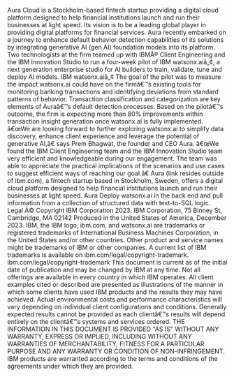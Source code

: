 ﻿Aura Cloud is a Stockholm-based fintech startup providing a digital cloud platform designed to help financial institutions launch and run their businesses at light speed. Its vision is to be a leading global player in providing digital platforms for financial services. Aura recently embarked on a journey to enhance default behavior detection capabilities of its solutions by integrating generative AI (gen AI) foundation models into its platform. Two technologists at the firm teamed up with IBMÂ® Client Engineering and the IBM Innovation Studio to run a four-week pilot of IBM watsonx.aiâ„¢, a next generation enterprise studio for AI builders to train, validate, tune and deploy AI models. IBM watsonx.aiâ„¢ The goal of the pilot was to measure the impact watsonx.ai could have on the firmâ€™s existing tools for monitoring banking transactions and identifying deviations from standard patterns of behavior. Transaction classification and categorization are key elements of Auraâ€™s default detection processes. Based on the pilotâ€™s outcome, the firm is expecting more than 80% improvements within transaction insight generation once watsonx.ai is fully implemented. â€œWe are looking forward to further exploring watsonx.ai to simplify data discovery, enhance client experience and leverage the potential of generative AI,â€ says Prem Bhagwat, the founder and CEO Aura. â€œWe found the IBM Client Engineering team and the IBM Innovation Studio team very efficient and knowledgeable during our engagement. The team was able to appreciate the practical implications of the scenarios and use cases to suggest efficient ways of reaching our goal.â€ Aura (link resides outside of ibm.com), a fintech startup based in Stockholm, Sweden, offers a digital cloud platform designed to help financial institutions launch and run their businesses at light speed. Aura Deploy watsonx.ai in the back end and pull information from a collection of structured data with text-to-SQL logic. Legal Â© Copyright IBM Corporation 2023. IBM Corporation, 75 Binney St, Cambridge, MA 02142 Produced in the United States of America, December 2023. IBM, the IBM logo, ibm.com, and watsonx.ai are trademarks or registered trademarks of International Business Machines Corporation, in the United States and/or other countries. Other product and service names might be trademarks of IBM or other companies. A current list of IBM trademarks is available on ibm.com/legal/copyright-trademark. ibm.com/legal/copyright-trademark This document is current as of the initial date of publication and may be changed by IBM at any time. Not all offerings are available in every country in which IBM operates. All client examples cited or described are presented as illustrations of the manner in which some clients have used IBM products and the results they may have achieved. Actual environmental costs and performance characteristics will vary depending on individual client configurations and conditions. Generally expected results cannot be provided as each clientâ€™s results will depend entirely on the clientâ€™s systems and services ordered. THE INFORMATION IN THIS DOCUMENT IS PROVIDED "AS IS" WITHOUT ANY WARRANTY, EXPRESS OR IMPLIED, INCLUDING WITHOUT ANY WARRANTIES OF MERCHANTABILITY, FITNESS FOR A PARTICULAR PURPOSE AND ANY WARRANTY OR CONDITION OF NON-INFRINGEMENT. IBM products are warranted according to the terms and conditions of the agreements under which they are provided.
